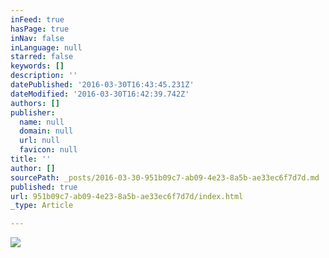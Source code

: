 ```yaml
---
inFeed: true
hasPage: true
inNav: false
inLanguage: null
starred: false
keywords: []
description: ''
datePublished: '2016-03-30T16:43:45.231Z'
dateModified: '2016-03-30T16:42:39.742Z'
authors: []
publisher:
  name: null
  domain: null
  url: null
  favicon: null
title: ''
author: []
sourcePath: _posts/2016-03-30-951b09c7-ab09-4e23-8a5b-ae33ec6f7d7d.md
published: true
url: 951b09c7-ab09-4e23-8a5b-ae33ec6f7d7d/index.html
_type: Article

---
```

![](https://the-grid-user-content.s3-us-west-2.amazonaws.com/2c7a4b81-f863-4a75-aadd-46aa36cdb90d.jpg)